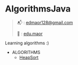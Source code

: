 # AlgorithmsJava
> 📬 : [edmaor128@gmail.com](mailto:edmaor128@gmial.com)
>
> 📸 : [edu.maor](https://instagram.com/edu.maor)
<!-- TOC -->
Learning algorithms :)

* ALGORITHMS
    * [HeapSort](src/main/java/edu/maor/HeapSort.java)
<!-- TOC -->
